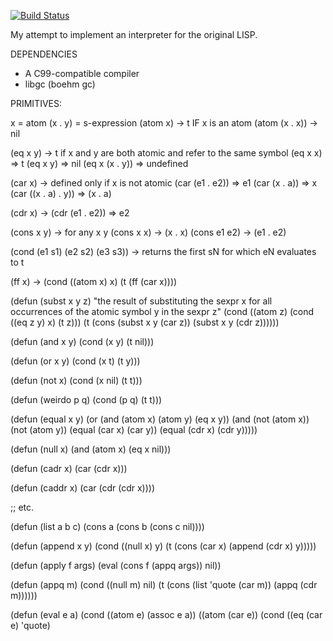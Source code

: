 [![Build Status](https://travis-ci.org/krig/LISP.svg?branch=master)](https://travis-ci.org/krig/LISP)

My attempt to implement an interpreter for the original LISP.

DEPENDENCIES

* A C99-compatible compiler
* libgc (boehm gc)

PRIMITIVES:

x = atom
(x . y) = s-expression
(atom x) -> t IF x is an atom
(atom (x . x)) -> nil

(eq x y) -> t if x and y are both atomic and refer to the same symbol
    (eq x x) => t
    (eq x y) => nil
    (eq x (x . y)) => undefined

(car x) -> defined only if x is not atomic
     (car (e1 . e2)) => e1
     (car (x . a)) => x
     (car ((x . a) . y)) => (x . a)

(cdr x) ->
     (cdr (e1 . e2)) => e2

(cons x y) -> for any x y
      (cons x x) -> (x . x)
      (cons e1 e2) -> (e1 . e2)

(cond (e1 s1) (e2 s2) (e3 s3)) ->
      returns the first sN for which eN evaluates to t

(ff x) ->
    (cond
      ((atom x) x)
      (t (ff (car x))))

(defun (subst x y z)
    "the result of substituting the sexpr x for all
occurrences of the atomic symbol y in the sexpr z"
  (cond
    ((atom z) (cond
                ((eq z y) x)
                (t z)))
    (t (cons (subst x y (car z))
             (subst x y (cdr z))))))

(defun (and x y)
    (cond
      (x y)
      (t nil)))

(defun (or x y)
    (cond
      (x t)
      (t y)))

(defun (not x)
    (cond
      (x nil)
      (t t)))

(defun (weirdo p q)
    (cond
      (p q)
      (t t)))

(defun (equal x y)
    (or (and (atom x) (atom y) (eq x y))
     (and (not (atom x)) (not (atom y))
          (equal (car x) (car y))
          (equal (cdr x) (cdr y)))))

(defun (null x)
    (and (atom x) (eq x nil)))

(defun (cadr x)
    (car (cdr x)))

(defun (caddr x)
    (car (cdr (cdr x))))

;; etc.

(defun (list a b c)
    (cons a (cons b (cons c nil))))

(defun (append x y)
    (cond
      ((null x) y)
      (t (cons (car x)
               (append (cdr x) y)))))

(defun (apply f args)
    (eval (cons f (appq args)) nil))

(defun (appq m)
    (cond
      ((null m) nil)
      (t (cons (list 'quote (car m))
               (appq (cdr m))))))

(defun (eval e a)
    (cond
      ((atom e) (assoc e a))
      ((atom (car e))
       (cond
         ((eq (car e) 'quote) 

